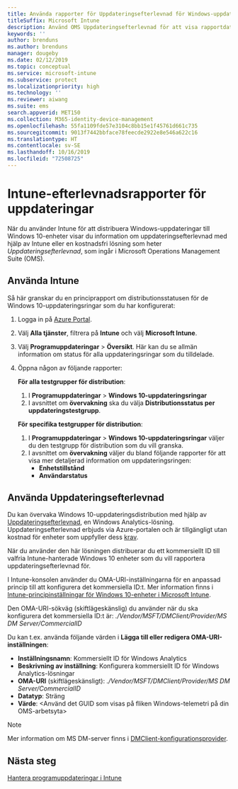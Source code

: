 ```yaml
---
title: Använda rapporter för Uppdateringsefterlevnad för Windows-uppdateringar i Microsoft Intune
titleSuffix: Microsoft Intune
description: Använd OMS Uppdateringsefterlevnad för att visa rapportdata för Windows-uppdateringar som du distribuerar med Intune.
keywords: ''
author: brenduns
ms.author: brenduns
manager: dougeby
ms.date: 02/12/2019
ms.topic: conceptual
ms.service: microsoft-intune
ms.subservice: protect
ms.localizationpriority: high
ms.technology: ''
ms.reviewer: aiwang
ms.suite: ems
search.appverid: MET150
ms.collection: M365-identity-device-management
ms.openlocfilehash: 55fa1109fde57e3104c8bb15e1f45761d661c735
ms.sourcegitcommit: 9013f7442bbface78feecde2922e8e546a622c16
ms.translationtype: HT
ms.contentlocale: sv-SE
ms.lasthandoff: 10/16/2019
ms.locfileid: "72508725"
---
```

# <a name="intune-compliance-reports-for-updates"></a>Intune-efterlevnadsrapporter för uppdateringar
När du använder Intune för att distribuera Windows-uppdateringar till Windows 10-enheter visar du information om uppdateringsefterlevnad med hjälp av Intune eller en kostnadsfri lösning som heter *Uppdateringsefterlevnad*, som ingår i Microsoft Operations Management Suite (OMS).

## <a name="use-intune"></a>Använda Intune
Så här granskar du en principrapport om distributionsstatusen för de Windows 10-uppdateringsringar som du har konfigurerat: 
1. Logga in på [Azure Portal](https://portal.azure.com/).
2. Välj **Alla tjänster**, filtrera på **Intune** och välj **Microsoft Intune**.
3. Välj **Programuppdateringar** > **Översikt**. Här kan du se allmän information om status för alla uppdateringsringar som du tilldelade.
4. Öppna någon av följande rapporter:  

   **För alla testgrupper för distribution**:
   1. I **Programuppdateringar** > **Windows 10-uppdateringsringar**
   2. I avsnittet om **övervakning** ska du välja **Distributionsstatus per uppdateringstestgrupp**.  

   **För specifika testgrupper för distribution**:  

   1. I **Programuppdateringar** > **Windows 10-uppdateringsringar** väljer du den testgrupp för distribution som du vill granska.  
   2. I avsnittet om **övervakning** väljer du bland följande rapporter för att visa mer detaljerad information om uppdateringsringen:  
      - **Enhetstillstånd**  
      - **Användarstatus**  

## <a name="use-update-compliance"></a>Använda Uppdateringsefterlevnad
Du kan övervaka Windows 10-uppdateringsdistribution med hjälp av [Uppdateringsefterlevnad](https://technet.microsoft.com/itpro/windows/manage/update-compliance-monitor), en Windows Analytics-lösning. Uppdateringsefterlevnad erbjuds via Azure-portalen och är tillgängligt utan kostnad för enheter som uppfyller dess [krav](https://docs.microsoft.com/windows/deployment/update/update-compliance-get-started#update-compliance-prerequisites).  

När du använder den här lösningen distribuerar du ett kommersiellt ID till valfria Intune-hanterade Windows 10 enheter som du vill rapportera uppdateringsefterlevnad för.  

I Intune-konsolen använder du OMA-URI-inställningarna för en anpassad princip till att konfigurera det kommersiella ID:t. Mer information finns i [Intune-principinställningar för Windows 10-enheter i Microsoft Intune](https://docs.microsoft.com/intune-classic/deploy-use/windows-10-policy-settings-in-microsoft-intune).  

Den OMA-URI-sökväg (skiftlägeskänslig) du använder när du ska konfigurera det kommersiella ID:t är: *./Vendor/MSFT/DMClient/Provider/MS DM Server/CommercialID*  

Du kan t.ex. använda följande värden i **Lägga till eller redigera OMA-URI-inställningen**:
- **Inställningsnamn**: Kommersiellt ID för Windows Analytics
- **Beskrivning av inställning**: Konfigurera kommersiellt ID för Windows Analytics-lösningar
- **OMA-URI** (skiftlägeskänsligt): *./Vendor/MSFT/DMClient/Provider/MS DM Server/CommercialID*
- **Datatyp**: Sträng
- **Värde**: \<Använd det GUID som visas på fliken Windows-telemetri på din OMS-arbetsyta>
 
> [!NOTE]  
> Mer information om MS DM-server finns i [DMClient-konfigurationsprovider]( https://docs.microsoft.com/windows/client-management/mdm/dmclient-csp).

## <a name="next-steps"></a>Nästa steg
[Hantera programuppdateringar i Intune](windows-update-for-business-configure.md)

